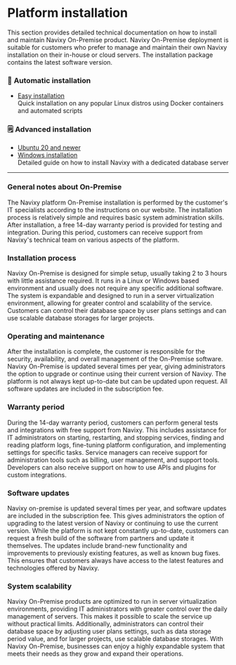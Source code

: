 # Platform installation

This section provides detailed technical documentation on how to install and maintain Navixy On-Premise product. Navixy On-Premise deployment is suitable for customers who prefer to manage and maintain their own Navixy installation on their in-house or cloud servers. The installation package contains the latest software version.

### 💫 **Automatic installation**

* [Easy installation](easy-installation.md)\
  Quick installation on any popular Linux distros using Docker containers and automated scripts

### 🗒️ **Advanced installation**

* [Ubuntu 20 and newer](advanced-installation/ubuntu-20/)
* [Windows installation](advanced-installation/windows-installation/)\
  Detailed guide on how to install Navixy with a dedicated database server

***

### General notes about On-Premise

The Navixy platform On-Premise installation is performed by the customer's IT specialists according to the instructions on our website. The installation process is relatively simple and requires basic system administration skills. After installation, a free 14-day warranty period is provided for testing and integration. During this period, customers can receive support from Navixy's technical team on various aspects of the platform.

### Installation process

Navixy On-Premise is designed for simple setup, usually taking 2 to 3 hours with little assistance required. It runs in a Linux or Windows based environment and usually does not require any specific additional software. The system is expandable and designed to run in a server virtualization environment, allowing for greater control and scalability of the service. Customers can control their database space by user plans settings and can use scalable database storages for larger projects.

### Operating and maintenance

After the installation is complete, the customer is responsible for the security, availability, and overall management of the On-Premise software. Navixy On-Premise is updated several times per year, giving administrators the option to upgrade or continue using their current version of Navixy. The platform is not always kept up-to-date but can be updated upon request. All software updates are included in the subscription fee.

### Warranty period

During the 14-day warranty period, customers can perform general tests and integrations with free support from Navixy. This includes assistance for IT administrators on starting, restarting, and stopping services, finding and reading platform logs, fine-tuning platform configuration, and implementing settings for specific tasks. Service managers can receive support for administration tools such as billing, user management, and support tools. Developers can also receive support on how to use APIs and plugins for custom integrations.

### Software updates

Navixy on-premise is updated several times per year, and software updates are included in the subscription fee. This gives administrators the option of upgrading to the latest version of Navixy or continuing to use the current version. While the platform is not kept constantly up-to-date, customers can request a fresh build of the software from partners and update it themselves. The updates include brand-new functionality and improvements to previously existing features, as well as known bug fixes. This ensures that customers always have access to the latest features and technologies offered by Navixy.

### System scalability

Navixy On-Premise products are optimized to run in server virtualization environments, providing IT administrators with greater control over the daily management of servers. This makes it possible to scale the service up without practical limits. Additionally, administrators can control their database space by adjusting user plans settings, such as data storage period value, and for larger projects, use scalable database storages. With Navixy On-Premise, businesses can enjoy a highly expandable system that meets their needs as they grow and expand their operations.
